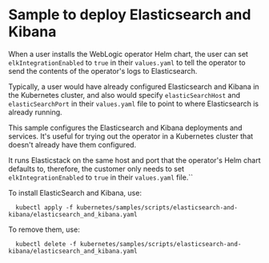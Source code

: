 # Sample to deploy Elasticsearch and Kibana


When a user installs the WebLogic operator Helm chart, the user can set
`elkIntegrationEnabled` to `true` in their `values.yaml` to tell the operator to send the
contents of the operator's logs to Elasticsearch.

Typically, a user would have already configured Elasticsearch and Kibana in the
Kubernetes cluster, and also would specify `elasticSearchHost` and `elasticSearchPort`
in their `values.yaml` file to point to where Elasticsearch is already running.

This sample configures the Elasticsearch and Kibana deployments and services.
It's useful for trying out the operator in a Kubernetes cluster that doesn't already
have them configured.

It runs Elasticstack on the same host and port that the operator's Helm chart defaults
to, therefore, the customer only needs to set `elkIntegrationEnabled` to `true` in their
`values.yaml` file.``

To install ElasticSearch and Kibana, use:
```
  kubectl apply -f kubernetes/samples/scripts/elasticsearch-and-kibana/elasticsearch_and_kibana.yaml
```

To remove them, use:
```
  kubectl delete -f kubernetes/samples/scripts/elasticsearch-and-kibana/elasticsearch_and_kibana.yaml
```
